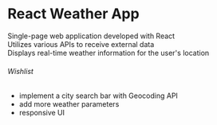# React Weather App

Single-page web application developed with React\
Utilizes various APIs to receive external data\
Displays real-time weather information for the user's location

###### Wishlist

- implement a city search bar with Geocoding API
- add more weather parameters
- responsive UI
